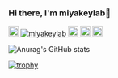 ### Hi there, I'm miyakeylab👋

<p align="left">
  <a href="http://twitter.com/miyakey7">
    <img height="20" src="https://img.shields.io/twitter/follow/miyakey7?label=Twitter&logo=twitter&style=flat" />
  </a>
  <a href="https://github.com/miyakeylab/miyakeylab/">
    <img src="https://komarev.com/ghpvc/?username=miyakeylab" alt="miyakeylab" />
  </a>
  <a href="https://github.com/miyakeylab">
    <img height="20" src="https://img.shields.io/github/followers/miyakeylab?label=follow&logo=github&style=flat" />
  </a>
  <a href="http://qiita.com/kumamon_engineer">
    <img height="20" src="https://qiita-badge.apiapi.app/s/kumamon_engineer/posts.svg" />
  </a>
  <a href="http:////qiita.com/kumamon_engineer">
    <img height="20" src="https://qiita-badge.apiapi.app/s/kumamon_engineer/contributions.svg" />
  </a>
</p>

![Anurag's GitHub stats](https://github-readme-stats.vercel.app/api?username=miyakeylab&count_private=true&theme=tokyonight)

[![trophy](https://github-profile-trophy.vercel.app/?username=miyakeylab&theme=gruvbox)](https://github.com/ryo-ma/github-profile-trophy)

